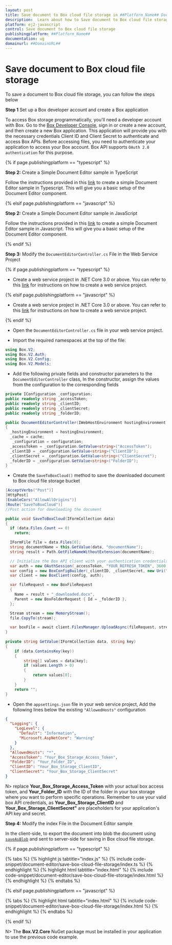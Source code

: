 ```yaml
---
layout: post
title: Save document to Box cloud file storage in ##Platform_Name## Document editor control | Syncfusion
description:  Learn about how to Save document to Box cloud file storage in ##Platform_Name## Document editor control of Syncfusion Essential JS 2 and more details.
platform: ej2-javascript
control: Save document to Box cloud file storage
publishingplatform: ##Platform_Name##
documentation: ug
domainurl: ##DomainURL##
---
```


# Save document to Box cloud file storage

To save a document to Box cloud file storage, you can follow the steps below

**Step 1** Set up a Box developer account and create a Box application

To access Box storage programmatically, you'll need a developer account with Box. Go to the [Box Developer Console](https://developer.box.com/), sign in or create a new account, and then create a new Box application. This application will provide you with the necessary credentials Client ID and Client Secret to authenticate and access Box APIs. Before accessing files, you need to authenticate your application to access your Box account. Box API supports `OAuth 2.0 authentication` for this purpose.

{% if page.publishingplatform == "typescript" %}

**Step 2:** Create a Simple Document Editor sample in TypeScript

Follow the instructions provided in this [link](../../document-editor/getting-started) to create a simple Document Editor sample in Typescript. This will give you a basic setup of the Document Editor component.

{% elsif page.publishingplatform == "javascript" %}

**Step 2:** Create a Simple Document Editor sample in JavaScript

Follow the instructions provided in this [link](../../document-editor/getting-started) to create a simple Document Editor sample in Javascript. This will give you a basic setup of the Document Editor component.

{% endif %}

**Step 3:** Modify the `DocumentEditorController.cs` File in the Web Service Project

{% if page.publishingplatform == "typescript" %}

* Create a web service project in .NET Core 3.0 or above. You can refer to this [link](../../document-editor/web-services-overview) for instructions on how to create a web service project.

{% elsif page.publishingplatform == "javascript" %}

* Create a web service project in .NET Core 3.0 or above. You can refer to this [link](../../document-editor/web-services-overview) for instructions on how to create a web service project.

{% endif %}

* Open the `DocumentEditorController.cs` file in your web service project.

* Import the required namespaces at the top of the file:

```csharp
using Box.V2;
using Box.V2.Auth;
using Box.V2.Config;
using Box.V2.Models;
```

* Add the following private fields and constructor parameters to the `DocumentEditorController` class, In the constructor, assign the values from the configuration to the corresponding fields

```csharp
private IConfiguration _configuration;
public readonly string _accessToken;
public readonly string _clientID;
public readonly string _clientSecret;
public readonly string _folderID;

public DocumentEditorController(IWebHostEnvironment hostingEnvironment, IMemoryCache cache, IConfiguration configuration)
{
  _hostingEnvironment = hostingEnvironment;
  _cache = cache;
   _configuration = configuration;
  _accessToken = _configuration.GetValue<string>("AccessToken");
  _clientID = _configuration.GetValue<string>("ClientID");
  _clientSecret = _configuration.GetValue<string>("ClientSecret");
  _folderID = _configuration.GetValue<string>("FolderID");
}
```

* Create the `SaveToBoxCloud()` method to save the downloaded document to Box cloud file storage bucket

```csharp
[AcceptVerbs("Post")]
[HttpPost]
[EnableCors("AllowAllOrigins")]
[Route("SaveToBoxCloud")]
//Post action for downloading the document

public void SaveToBoxCloud(IFormCollection data)
{
  if (data.Files.Count == 0)
    return;

  IFormFile file = data.Files[0];
  string documentName = this.GetValue(data, "documentName");
  string result = Path.GetFileNameWithoutExtension(documentName);

  // Initialize the Box API client with your authentication credentials
  var auth = new OAuthSession(_accessToken, "YOUR_REFRESH_TOKEN", 3600, "bearer");
  var config = new BoxConfigBuilder(_clientID, _clientSecret, new Uri("http://boxsdk")).Build();
  var client = new BoxClient(config, auth);

  var fileRequest = new BoxFileRequest
  {
    Name = result + "_downloaded.docx",
    Parent = new BoxFolderRequest { Id = _folderID },
  };

  Stream stream = new MemoryStream();
  file.CopyTo(stream);

  var boxFile = await client.FilesManager.UploadAsync(fileRequest, stream);
} 
 
private string GetValue(IFormCollection data, string key)
{
    if (data.ContainsKey(key))
    {
        string[] values = data[key];
        if (values.Length > 0)
        {
            return values[0];
        }
    }
    return "";
}
```

* Open the `appsettings.json` file in your web service project, Add the following lines below the existing `"AllowedHosts"` configuration

```json
{
  "Logging": {
    "LogLevel": {
      "Default": "Information",
      "Microsoft.AspNetCore": "Warning"
    }
  },
  "AllowedHosts": "*",
  "AccessToken": "Your_Box_Storage_Access_Token",
  "FolderID": "Your_Folder_ID",
  "ClientID": "Your_Box_Storage_ClientID",
  "ClientSecret": "Your_Box_Storage_ClientSecret"
}
```

N> replace **Your_Box_Storage_Access_Token** with your actual box access token, and **Your_Folder_ID** with the ID of the folder in your box storage where you want to perform specific operations. Remember to use your valid box API credentials, as **Your_Box_Storage_ClientID** and **Your_Box_Storage_ClientSecret"** are placeholders for your application's API key and secret.

**Step 4:**  Modify the index File in the Document Editor sample

In the client-side, to export the document into blob the document using [`saveAsBlob`](../../api/document-editor/#saveAsBlob) and sent to server-side for saving in Box cloud file storage.

{% if page.publishingplatform == "typescript" %}

{% tabs %}
{% highlight js tabtitle="index.js" %}
{% include code-snippet/document-editor/save-box-cloud-file-storage/index.ts %}
{% endhighlight %}
{% highlight html tabtitle="index.html" %}
{% include code-snippet/document-editor/save-box-cloud-file-storage/index.html %}
{% endhighlight %}
{% endtabs %}

{% elsif page.publishingplatform == "javascript" %}

{% tabs %}
{% highlight html tabtitle="index.html" %}
{% include code-snippet/document-editor/save-box-cloud-file-storage/index.html %}
{% endhighlight %}
{% endtabs %}

{% endif %}

N> The **Box.V2.Core** NuGet package must be installed in your application to use the previous code example.
